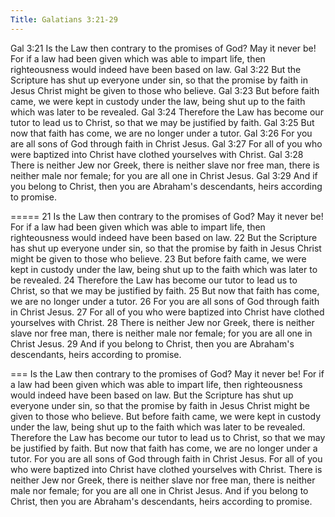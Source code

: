 ```yaml
---
Title: Galatians 3:21-29
---
```


Gal 3:21  Is the Law then contrary to the promises of God? May it never be! For if a law had been given which was able to impart life, then righteousness would indeed have been based on law.
Gal 3:22  But the Scripture has shut up everyone under sin, so that the promise by faith in Jesus Christ might be given to those who believe.
Gal 3:23  But before faith came, we were kept in custody under the law, being shut up to the faith which was later to be revealed.
Gal 3:24  Therefore the Law has become our tutor to lead us to Christ, so that we may be justified by faith.
Gal 3:25  But now that faith has come, we are no longer under a tutor.
Gal 3:26  For you are all sons of God through faith in Christ Jesus.
Gal 3:27  For all of you who were baptized into Christ have clothed yourselves with Christ.
Gal 3:28  There is neither Jew nor Greek, there is neither slave nor free man, there is neither male nor female; for you are all one in Christ Jesus.
Gal 3:29  And if you belong to Christ, then you are Abraham's descendants, heirs according to promise.

=====
21  Is the Law then contrary to the promises of God? May it never be! For if a law had been given which was able to impart life, then righteousness would indeed have been based on law.
22  But the Scripture has shut up everyone under sin, so that the promise by faith in Jesus Christ might be given to those who believe.
23  But before faith came, we were kept in custody under the law, being shut up to the faith which was later to be revealed.
24  Therefore the Law has become our tutor to lead us to Christ, so that we may be justified by faith.
25  But now that faith has come, we are no longer under a tutor.
26  For you are all sons of God through faith in Christ Jesus.
27  For all of you who were baptized into Christ have clothed yourselves with Christ.
28  There is neither Jew nor Greek, there is neither slave nor free man, there is neither male nor female; for you are all one in Christ Jesus.
29  And if you belong to Christ, then you are Abraham's descendants, heirs according to promise.

===
Is the Law then contrary to the promises of God? 
May it never be! 
For if a law had been given 
which was able to impart life, 
then righteousness would indeed have been based on law. But the Scripture has shut up everyone under sin, 
	so that the promise 
	by faith in Jesus Christ 
	might be given to those
	who believe. 
But before faith came, 
we were kept in custody under the law, 
	being shut up to the faith 
	which was later to be revealed. 
Therefore the Law has become our tutor 
to lead us to Christ, 
so that we may be justified by faith. 
But now that faith has come, 
we are no longer under a tutor. 
For you are all sons of God 
through faith in Christ Jesus. 
For all of you 
	who were baptized into Christ 
have clothed yourselves with Christ. 
There is neither Jew nor Greek, 
there is neither slave nor free man, 
there is neither male nor female; 
for you are all one in Christ Jesus. 
And if you belong to Christ, 
then you are Abraham's descendants, 
	heirs according to promise.